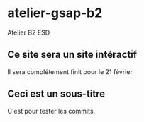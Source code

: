 # atelier-gsap-b2
Atelier B2 ESD
## Ce site sera un site intéractif
Il sera complétement finit pour le 21 février 

## Ceci est un sous-titre
C'est pour tester les commits.